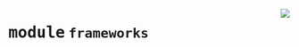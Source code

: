 <!-- markdownlint-disable -->

<a href="https://github.com/gizatechxyz/giza-cli/blob/main/giza/frameworks/__init__.py"><img align="right" style="float:right;" src="https://img.shields.io/badge/-source-cccccc?style=flat-square"></a>

# <kbd>module</kbd> `frameworks`






